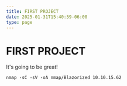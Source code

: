 ```yaml
---
title: FIRST PROJECT
date: 2025-01-31T15:40:59-06:00
type: page
---
```


# FIRST PROJECT

It's going to be great!

```
nmap -sC -sV -oA nmap/Blazorized 10.10.15.62
```
